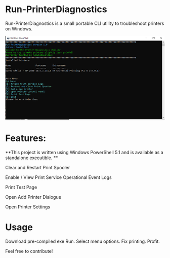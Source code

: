 # Run-PrinterDiagnostics
Run-PrinterDiagnostics is a small portable CLI utility to troubleshoot printers on Windows.

![Alt text](RunPrinterDiagnostics.PNG?raw=true "Run-PrinterDiagnostics.exe")
# Features:
**This project is written using Windows PowerShell 5.1 and is available as a standalone executible. **

Clear and Restart Print Spooler

Enable / View Print Service Operational Event Logs

Print Test Page

Open Add Printer Dialogue

Open Printer Settings

# Usage

Download pre-compiled exe
Run.
Select menu options. Fix printing. Profit.

Feel free to contribute! 

